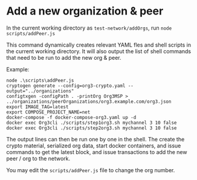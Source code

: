 # Add a new organization & peer

In the current working directory as `test-network/addOrgs`, run `node scripts/addPeer.js`

This command dynamically creates relevant YAML fles and shell scripts in the current working directory. 
It will also output the list of shell commands that need to be run to add the new org & peer.

Example:
```
node .\scripts\addPeer.js
cryptogen generate --config=org3-crypto.yaml --output="../organizations"
configtxgen -configPath . -printOrg Org3MSP > ../organizations/peerOrganizations/org3.example.com/org3.json
export IMAGE_TAG=latest
export COMPOSE_PROJECT_NAME=net
docker-compose -f docker-compose-org3.yaml up -d
docker exec Org3cli ./scripts/step1org3.sh mychannel 3 10 false
docker exec Org3cli ./scripts/step2org3.sh mychannel 3 10 false
```

The output lines can then be run one by one in the shell. The create the crypto material, serialized org data, start docker containers, and issue commands to get the latest block, and issue transactions to add the new peer / org to the network.

You may edit the `scripts/addPeer.js` file to change the org number.